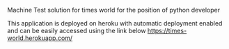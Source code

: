 Machine Test solution for times world for the position of python developer

This application is deployed on heroku with automatic deployment enabled and can be easily accessed using the link below
https://times-world.herokuapp.com/

